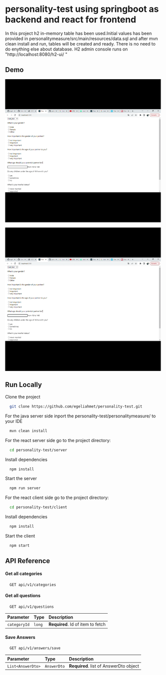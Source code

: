
# personality-test using springboot as backend and react for frontend

In this project h2 in-memory table has been used.Initial values has been provided in personalitymeasure/src/main/resources/data.sql and after mvn clean install and run, tables will be created and ready. There is no need to do enything else about database.
H2 admin console runs on "http://localhost:8080/h2-ui/ "

## Demo

![](https://github.com/egeliahmet/personality-test/blob/main/category_select.gif)

![](https://github.com/egeliahmet/personality-test/blob/main/save_answers.gif)

## Run Locally

Clone the project

```bash
  git clone https://github.com/egeliahmet/personality-test.git
```

For the java server side inport the personality-test/personalitymeasure/ to your IDE
```bash
  mvn clean install
```

For the react server side go to the project directory:

```bash
  cd personality-test/server
```

Install dependencies

```bash
  npm install
```

Start the server

```bash
  npm run server
```
For the react client side go to the project directory:

```bash
  cd personality-test/client
```

Install dependencies

```bash
  npm install
```

Start the client

```bash
  npm start
```



## API Reference

#### Get all categories

```http
  GET api/v1/categories
```


#### Get all questions

```http
  GET api/v1/questions
```

| Parameter | Type     | Description                       |
| :-------- | :------- | :-------------------------------- |
| `categoryId`      | `long` | **Required**. Id of item to fetch |

#### Save Answers

```http
  GET api/v1/answers/save
```

| Parameter | Type     | Description                       |
| :-------- | :------- | :-------------------------------- |
| `List<AnswerDto>`      | `AnswerDto` | **Required**. list of AnswerDto object |


